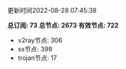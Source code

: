 更新时间2022-08-28 07:45:38

**总订阅: 73**
**总节点: 2673**
**有效节点: 722**
- v2ray节点: 306
- ss节点: 399
- trojan节点: 17
